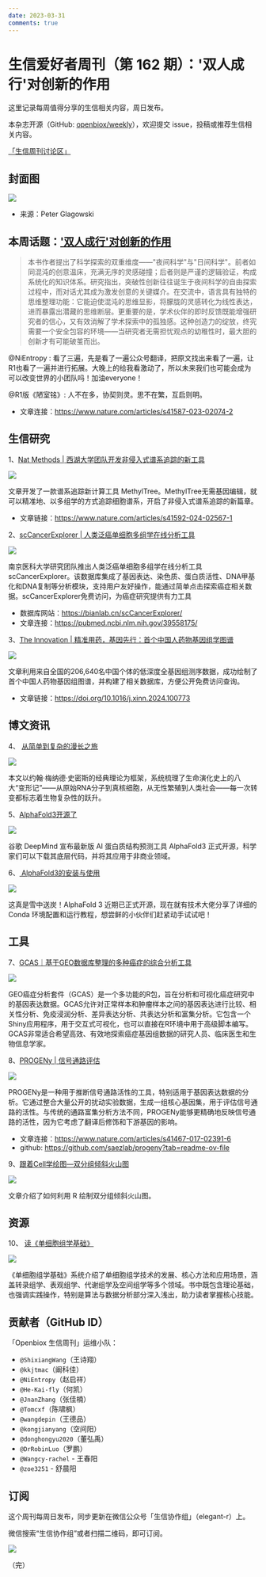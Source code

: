 ```yaml
---
date: 2023-03-31
comments: true
---
```


# 生信爱好者周刊（第 162 期）：'双人成行'对创新的作用

这里记录每周值得分享的生信相关内容，周日发布。

本杂志开源（GitHub: [openbiox/weekly](https://github.com/openbiox/weekly "openbiox/weekly")），欢迎提交 issue，投稿或推荐生信相关内容。

[「生信周刊讨论区」](https://github.com/openbiox/weekly/discussions "「生信周刊讨论区」")

## 封面图


![](https://files.mdnice.com/user/34023/a9d22bff-f7e5-4888-9a9b-149c56406c88.jpg)
- 来源：Peter Glagowski

## 本周话题：['双人成行'对创新的作用](https://www.nature.com/articles/s41587-023-02074-2 "'双人成行'对创新的作用")
>本书作者提出了科学探索的双重维度——"夜间科学"与"日间科学"。前者如同混沌的创意温床，充满无序的灵感碰撞；后者则是严谨的逻辑验证，构成系统化的知识体系。研究指出，突破性创新往往诞生于夜间科学的自由探索过程中，而对话尤其成为激发创意的关键媒介。在交流中，语言具有独特的思维整理功能：它能迫使混沌的思维显影，将朦胧的灵感转化为线性表达，进而暴露出潜藏的思维断层。更重要的是，学术伙伴的即时反馈既能增强研究者的信心，又有效消解了学术探索中的孤独感。这种创造力的绽放，终究需要一个安全包容的环境——当研究者无需担忧观点的幼稚性时，最大胆的创新才有可能破茧而出。 

@NiEntropy : 看了三遍，先是看了一遍公众号翻译，把原文找出来看了一遍，让R1也看了一遍并进行拓展。大晚上的给我看激动了，所以未来我们也可能会成为可以改变世界的小团队吗！加油everyone！

@R1版《陋室铭》: 人不在多，协契则灵。思不在繁，互启则明。
- 文章连接：https://www.nature.com/articles/s41587-023-02074-2
## 生信研究
1、[Nat Methods | 西湖大学团队开发非侵入式谱系追踪的新工具](https://mp.weixin.qq.com/s/Sg08_QceMA4q5opmwILvpA)


![](https://files.mdnice.com/user/34023/a6d3197a-d8b7-4c68-8bc0-4fe22d621046.png)

文章开发了一款谱系追踪新计算工具 MethylTree。MethylTree无需基因编辑，就可以精准地、以多组学的方式追踪细胞谱系，开启了非侵入式谱系追踪的新篇章。
- 文章链接：https://www.nature.com/articles/s41592-024-02567-1

2、[scCancerExplorer | 人类泛癌单细胞多组学在线分析工具](https://mp.weixin.qq.com/s/dX6w10zQekgow3ei4Kc2sw)

![](https://files.mdnice.com/user/34023/4be12654-90a5-4d99-9470-4427a3cee288.png)

南京医科大学研究团队推出人类泛癌单细胞多组学在线分析工具scCancerExplorer。该数据库集成了基因表达、染色质、蛋白质活性、DNA甲基化和DNA复制等分析模块，支持用户友好操作，能通过简单点击探索癌症相关数据。scCancerExplorer免费访问，为癌症研究提供有力工具

- 数据库网站：https://bianlab.cn/scCancerExplorer/
- 文章连接：https://pubmed.ncbi.nlm.nih.gov/39558175/

3、[The Innovation | 精准用药，基因先行：首个中国人药物基因组学图谱](https://mp.weixin.qq.com/s/LMigTN0BgX-9UyC-xZK-Tg)


![](https://files.mdnice.com/user/34023/85407a39-01ea-4083-bb16-84c44f83144d.png)

文章利用来自全国的206,640名中国个体的低深度全基因组测序数据，成功绘制了首个中国人药物基因组图谱，并构建了相关数据库，方便公开免费访问查询。
- 文章链接：https://doi.org/10.1016/j.xinn.2024.100773

## 博文资讯


4、 [从简单到复杂的漫长之旅](https://mp.weixin.qq.com/s/kI3lr7N_MyndImkbf5x-yg)


![](https://files.mdnice.com/user/34023/9b4542e1-ef71-4fbd-9ca9-897c3c42f8dd.jpg)

本文以约翰·梅纳德·史密斯的经典理论为框架，系统梳理了生命演化史上的八大“变形记”——从原始RNA分子到真核细胞，从无性繁殖到人类社会——每一次转变都标志着生物复杂性的跃升。


5、[AlphaFold3开源了](https://mp.weixin.qq.com/s/ZgG7ZIdhDQ-7SOl23_wj4g)


![](https://files.mdnice.com/user/34023/7d030048-bc9f-46e1-95ec-0f7472aeb03c.png)

谷歌 DeepMind 宣布最新版 AI 蛋白质结构预测工具 AlphaFold3 正式开源，科学家们可以下载其底层代码，并将其应用于非商业领域。

6、[ AlphaFold3的安装与使用](https://mp.weixin.qq.com/s/q2uAQyweqU9iIv30nhQYMg)


![](https://files.mdnice.com/user/34023/b9fd911a-4626-4084-bf69-7884ad62ef71.jpg)

这真是雪中送炭！AlphaFold 3 近期已正式开源，现在就有技术大佬分享了详细的 Conda 环境配置和运行教程，想尝鲜的小伙伴们赶紧动手试试吧！

## 工具

7、[GCAS｜基于GEO数据库整理的多种癌症的综合分析工具](https://mp.weixin.qq.com/s/z1cCHLZY_GvrsJ_pYAQ_tw)


![](https://files.mdnice.com/user/34023/6a1f997e-0629-4ef8-9beb-6afa7d82c53b.png)

GEO癌症分析套件（GCAS）是一个多功能的R包，旨在分析和可视化癌症研究中的基因表达数据。GCAS允许对正常样本和肿瘤样本之间的基因表达进行比较、相关性分析、免疫浸润分析、差异表达分析、共表达分析和富集分析。它包含一个Shiny应用程序，用于交互式可视化，也可以直接在R环境中用于高级脚本编写。GCAS非常适合希望高效、有效地探索癌症基因组数据的研究人员、临床医生和生物信息学家。

8、[PROGENy | 信号通路评估](https://www.nature.com/articles/s41467-017-02391-6 "PROGENy | 信号通路评估")

![](https://files.mdnice.com/user/34023/0059c250-86c9-4f7d-9d93-383e4f061134.png)

PROGENy是一种用于推断信号通路活性的工具，特别适用于基因表达数据的分析。它通过整合大量公开的扰动实验数据，生成一组核心基因集，用于评估信号通路的活性。与传统的通路富集分析方法不同，PROGENy能够更精确地反映信号通路的活性，因为它考虑了翻译后修饰和下游基因的影响。

- 文章连接：https://www.nature.com/articles/s41467-017-02391-6
- github: https://github.com/saezlab/progeny?tab=readme-ov-file


9、[跟着Cell学绘图—双分组倾斜火山图](https://mp.weixin.qq.com/s/mYObv2156tLeKGATd6E8rQ)

![](https://files.mdnice.com/user/34023/b2e0c25e-4945-4f4d-a459-cb7924f5b266.png)

文章介绍了如何利用 R 绘制双分组倾斜火山图。


## 资源

10、 [读《单细胞组学基础》](https://mp.weixin.qq.com/s/VycRKOjaw9F49WgfHZsDHA)


![](https://files.mdnice.com/user/34023/02ca5bf0-795c-4b52-bbb9-763d6a0431b9.png)

《单细胞组学基础》系统介绍了单细胞组学技术的发展、核心方法和应用场景，涵盖转录组学、表观组学、代谢组学及空间组学等多个领域。书中既包含理论基础，也强调实践操作，特别是算法与数据分析部分深入浅出，助力读者掌握核心技能。


## 贡献者（GitHub ID）

「Openbiox 生信周刊」运维小队：

- `@ShixiangWang`（王诗翔）
- `@kkjtmac`（阚科佳）
- `@NiEntropy`（赵启祥）
- `@He-Kai-fly`（何凯）
- `@JnanZhang`（张佳楠）
- `@Tomcxf`（陈啸枫）
- `@wangdepin`（王德品）
- `@kongjianyang`（空间阳）
- `@donghongyu2020`（董弘禹）
- `@DrRobinLuo`（罗鹏）
- `@Wangcy-rachel` - 王春阳
- `@zoe3251` - 舒晨阳

## 订阅

这个周刊每周日发布，同步更新在微信公众号「生信协作组」（elegant-r）上。

微信搜索“生信协作组”或者扫描二维码，即可订阅。

![](https://cdn.nlark.com/yuque/0/2022/png/471931/1648306398708-897e7ad4-6008-40f8-9200-ddee834b09a7.png)

（完）
